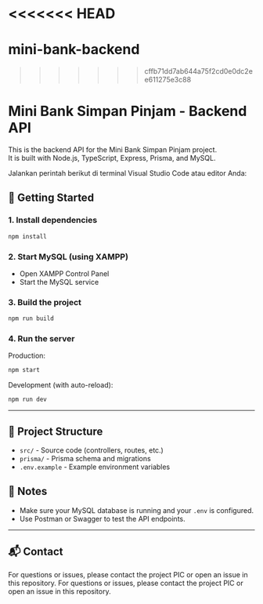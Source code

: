 <<<<<<< HEAD
=======
# mini-bank-backend
>>>>>>> cffb71dd7ab644a75f2cd0e0dc2ee611275e3c88
# Mini Bank Simpan Pinjam - Backend API

This is the backend API for the Mini Bank Simpan Pinjam project.  
It is built with Node.js, TypeScript, Express, Prisma, and MySQL.

Jalankan perintah berikut di terminal Visual Studio Code atau editor Anda:

## 🚀 Getting Started

### 1. Install dependencies
```sh
npm install
```

### 2. Start MySQL (using XAMPP)
- Open XAMPP Control Panel
- Start the MySQL service

### 3. Build the project
```sh
npm run build
```

### 4. Run the server
Production:
```sh
npm start
```
Development (with auto-reload):
```sh
npm run dev
```

---

## 📁 Project Structure

- `src/` - Source code (controllers, routes, etc.)
- `prisma/` - Prisma schema and migrations
- `.env.example` - Example environment variables

## 📝 Notes

- Make sure your MySQL database is running and your `.env` is configured.
- Use Postman or Swagger to test the API endpoints.

---

## 📬 Contact

For questions or issues, please contact the project PIC or open an issue in this repository.
For questions or issues, please contact the project PIC or open an issue in this repository.
